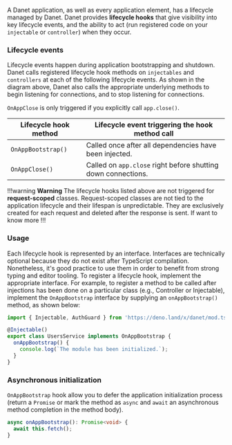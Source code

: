 A Danet application, as well as every application element, has a lifecycle managed by Danet. Danet provides **lifecycle hooks** that give visibility into key lifecycle events, and the ability to act (run registered code on your `injectable` or `controller`) when they occur.


### Lifecycle events

Lifecycle events happen during application bootstrapping and shutdown. Danet calls registered lifecycle hook methods on `injectables` and `controllers` at each of the following lifecycle events. As shown in the diagram above, Danet also calls the appropriate underlying methods to begin listening for connections, and to stop listening for connections.

`OnAppClose` is only triggered if you explicitly call `app.close()`.

| Lifecycle hook method           | Lifecycle event triggering the hook method call                 |
| ------------------------------- |-----------------------------------------------------------------|
| `OnAppBootstrap()`                | Called once after all dependencies have been injected.          |
| `OnAppClose()`      | Called on `app.close` right before shutting down connections. |

!!!warning **Warning** 
The lifecycle hooks listed above are not triggered for **request-scoped** classes. Request-scoped classes are not tied to the application lifecycle and their lifespan is unpredictable. They are exclusively created for each request and deleted after the response is sent.
If want to know more
!!!

### Usage

Each lifecycle hook is represented by an interface. Interfaces are technically optional because they do not exist after TypeScript compilation. Nonetheless, it's good practice to use them in order to benefit from strong typing and editor tooling. To register a lifecycle hook, implement the appropriate interface. For example, to register a method to be called after injections has been done on a particular class (e.g., Controller or Injectable), implement the `OnAppBootstrap` interface by supplying an `onAppBootstrap()` method, as shown below:

```typescript user-service.ts
import { Injectable, AuthGuard } from 'https://deno.land/x/danet/mod.ts';

@Injectable()
export class UsersService implements OnAppBootstrap {
  onAppBootstrap() {
    console.log(`The module has been initialized.`);
  }
}
```

### Asynchronous initialization

`OnAppBootstrap` hook allow you to defer the application initialization process (return a `Promise` or mark the method as `async` and `await` an asynchronous method completion in the method body).

```typescript
async onAppBootstrap(): Promise<void> {
  await this.fetch();
}
```
